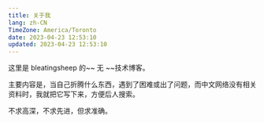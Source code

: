```yaml
---
title: 关于我
lang: zh-CN
TimeZone: America/Toronto
date: 2023-04-23 12:53:10
updated: 2023-04-23 12:53:10
---
```

这里是 bleatingsheep 的~~ 无 ~~技术博客。

主要内容是，当自己折腾什么东西，遇到了困难或出了问题，而中文网络没有相关资料时，我就把它写下来，方便后人搜索。

不求高深，不求先进，但求准确。